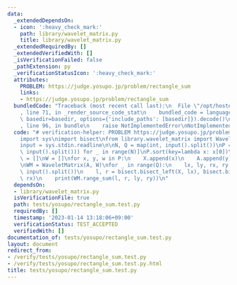 ```yaml
---
data:
  _extendedDependsOn:
  - icon: ':heavy_check_mark:'
    path: library/wavelet_matrix.py
    title: library/wavelet_matrix.py
  _extendedRequiredBy: []
  _extendedVerifiedWith: []
  _isVerificationFailed: false
  _pathExtension: py
  _verificationStatusIcon: ':heavy_check_mark:'
  attributes:
    PROBLEM: https://judge.yosupo.jp/problem/rectangle_sum
    links:
    - https://judge.yosupo.jp/problem/rectangle_sum
  bundledCode: "Traceback (most recent call last):\n  File \"/opt/hostedtoolcache/PyPy/3.7.13/x64/site-packages/onlinejudge_verify/documentation/build.py\"\
    , line 71, in _render_source_code_stat\n    bundled_code = language.bundle(stat.path,\
    \ basedir=basedir, options={'include_paths': [basedir]}).decode()\n  File \"/opt/hostedtoolcache/PyPy/3.7.13/x64/site-packages/onlinejudge_verify/languages/python.py\"\
    , line 96, in bundle\n    raise NotImplementedError\nNotImplementedError\n"
  code: "# verification-helper: PROBLEM https://judge.yosupo.jp/problem/rectangle_sum\n\
    import sys\nimport bisect\nfrom library.wavelet_matrix import WaveletMatrix\n\n\
    input = sys.stdin.readline\n\nN, Q = map(int, input().split())\nP = [tuple(map(int,\
    \ input().split())) for _ in range(N)]\nP.sort(key=lambda x: x[0])\nX = []\nA\
    \ = []\nW = []\nfor x, y, w in P:\n    X.append(x)\n    A.append(y)\n    W.append(w)\n\
    \nWM = WaveletMatrix(A, W)\nfor _ in range(Q):\n    lx, ly, rx, ry = map(int,\
    \ input().split())\n    l, r = bisect.bisect_left(X, lx), bisect.bisect_left(X,\
    \ rx)\n    print(WM.range_sum(l, r, ly, ry))\n"
  dependsOn:
  - library/wavelet_matrix.py
  isVerificationFile: true
  path: tests/yosupo/rectangle_sum.test.py
  requiredBy: []
  timestamp: '2023-01-14 13:18:06+09:00'
  verificationStatus: TEST_ACCEPTED
  verifiedWith: []
documentation_of: tests/yosupo/rectangle_sum.test.py
layout: document
redirect_from:
- /verify/tests/yosupo/rectangle_sum.test.py
- /verify/tests/yosupo/rectangle_sum.test.py.html
title: tests/yosupo/rectangle_sum.test.py
---
```

